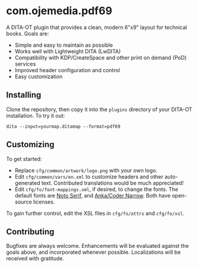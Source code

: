 # com.ojemedia.pdf69

A DITA-OT plugin that provides a clean, modern 6"x9" layout
for technical books.
Goals are:

*  Simple and easy to maintain as possible
*  Works well with Lightweight DITA (LwDITA)
*  Compatibility with KDP/CreateSpace and other print on demand (PoD) services
*  Improved header configuration and control
*  Easy customization

## Installing

Clone the repository, then copy it into the `plugins` directory
of your DITA-OT installation.
To try it out:

    dita --input=yourmap.ditamap --format=pdf69

## Customizing

To get started:

*  Replace `cfg/common/artwork/logo.png` with your own logo.
*  Edit `cfg/common/vars/en.xml` to customize headers and other auto-generated text.
   Contributed translations would be much appreciated!
*  Edit `cfg/fo/font-mappings.xml`, if desired, to change the fonts.
   The default fonts are [Noto Serif](https://fonts.google.com/specimen/Noto+Serif),
   and [Anka/Coder Narrow](https://fontlibrary.org/en/font/anka-coder-narrow).
   Both have open-source licenses.

To gain further control, edit the XSL files in `cfg/fo/attrs`
and `cfg/fo/xsl`.

## Contributing

Bugfixes are always welcome.
Enhancements will be evaluated against the goals above,
and incorporated whenever possible.
Localizations will be received with gratitude.
